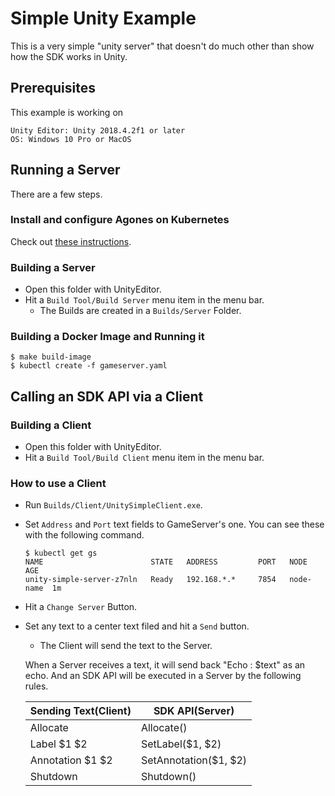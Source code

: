 # Simple Unity Example

This is a very simple "unity server" that doesn't do much other than show how the SDK works in Unity.

## Prerequisites
This example is working on
```
Unity Editor: Unity 2018.4.2f1 or later
OS: Windows 10 Pro or MacOS
```

## Running a Server
There are a few steps.

### Install and configure Agones on Kubernetes
Check out [these instructions](https://agones.dev/site/docs/installation/).

### Building a Server
* Open this folder with UnityEditor.
* Hit a `Build Tool/Build Server` menu item in the menu bar.
  * The Builds are created in a `Builds/Server` Folder.

### Building a Docker Image and Running it
```
$ make build-image
$ kubectl create -f gameserver.yaml
```

## Calling an SDK API via a Client

### Building a Client
* Open this folder with UnityEditor.
* Hit a `Build Tool/Build Client` menu item in the menu bar.

### How to use a Client
* Run `Builds/Client/UnitySimpleClient.exe`.
* Set `Address` and `Port` text fields to GameServer's one. You can see these with the following command.
    ```
    $ kubectl get gs 
    NAME                        STATE   ADDRESS         PORT   NODE       AGE
    unity-simple-server-z7nln   Ready   192.168.*.*     7854   node-name  1m
    ```
* Hit a `Change Server` Button.
* Set any text to a center text filed and hit a `Send` button.
  * The Client will send the text to the Server.

  When a Server receives a text, it will send back "Echo : $text" as an echo.
  And an SDK API will be executed in a Server by the following rules.

    | Sending Text(Client) | SDK API(Server) |
    | ---- | ---- |
    | Allocate | Allocate() |
    | Label $1 $2 | SetLabel($1, $2) |
    | Annotation $1 $2 | SetAnnotation($1, $2) |
    | Shutdown | Shutdown() |
